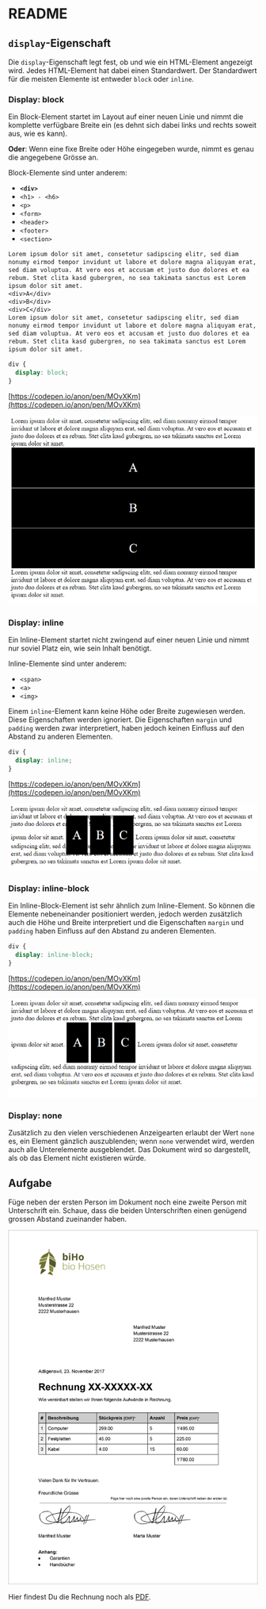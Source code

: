 # README

## `display`-Eigenschaft

Die `display`-Eigenschaft legt fest, ob und wie ein HTML-Element angezeigt wird. Jedes HTML-Element hat dabei einen Standardwert. Der Standardwert für die meisten Elemente ist entweder `block` oder `inline`.

### Display: block

Ein Block-Element startet im Layout auf einer neuen Linie und nimmt die komplette verfügbare Breite ein \(es dehnt sich dabei links und rechts soweit aus, wie es kann\).

**Oder**: Wenn eine fixe Breite oder Höhe eingegeben wurde, nimmt es genau die angegebene Grösse an.

Block-Elemente sind unter anderem:

* **`<div>`**
* `<h1> - <h6>`
* `<p>`
* `<form>`
* `<header>`
* `<footer>`
* `<section>`

```markup
Lorem ipsum dolor sit amet, consetetur sadipscing elitr, sed diam nonumy eirmod tempor invidunt ut labore et dolore magna aliquyam erat, sed diam voluptua. At vero eos et accusam et justo duo dolores et ea rebum. Stet clita kasd gubergren, no sea takimata sanctus est Lorem ipsum dolor sit amet.
<div>A</div>
<div>B</div>
<div>C</div>
Lorem ipsum dolor sit amet, consetetur sadipscing elitr, sed diam nonumy eirmod tempor invidunt ut labore et dolore magna aliquyam erat, sed diam voluptua. At vero eos et accusam et justo duo dolores et ea rebum. Stet clita kasd gubergren, no sea takimata sanctus est Lorem ipsum dolor sit amet.
```

```css
div {
  display: block;
}
```

[https://codepen.io/anon/pen/MOvXKm](https://codepen.io/anon/pen/MOvXKm)

![Block](../.gitbook/assets/block.png)

### Display: inline

Ein Inline-Element startet nicht zwingend auf einer neuen Linie und nimmt nur soviel Platz ein, wie sein Inhalt benötigt.

Inline-Elemente sind unter anderem:

* `<span>`
* `<a>`
* `<img>`

Einem `inline`-Element kann keine Höhe oder Breite zugewiesen werden. Diese Eigenschaften werden ignoriert. Die Eigenschaften `margin` und `padding` werden zwar interpretiert, haben jedoch keinen Einfluss auf den Abstand zu anderen Elementen.

```css
div {
  display: inline;
}
```

[https://codepen.io/anon/pen/MOvXKm](https://codepen.io/anon/pen/MOvXKm)

![Block](../.gitbook/assets/inline.png)

### Display: inline-block

Ein Inline-Block-Element ist sehr ähnlich zum Inline-Element. So können die Elemente nebeneinander positioniert werden, jedoch werden zusätzlich auch die Höhe und Breite interpretiert und die Eigenschaften `margin` und `padding` haben Einfluss auf den Abstand zu anderen Elementen.

```css
div {
  display: inline-block;
}
```

[https://codepen.io/anon/pen/MOvXKm](https://codepen.io/anon/pen/MOvXKm)

![Block](../.gitbook/assets/inline-block.png)

### Display: none

Zusätzlich zu den vielen verschiedenen Anzeigearten erlaubt der Wert `none` es, ein Element gänzlich auszublenden; wenn `none` verwendet wird, werden auch alle Unterelemente ausgeblendet. Das Dokument wird so dargestellt, als ob das Element nicht existieren würde.

## Aufgabe

Füge neben der ersten Person im Dokument noch eine zweite Person mit Unterschrift ein. Schaue, dass die beiden Unterschriften einen genügend grossen Abstand zueinander haben.

![Rechnungsvorlage](../.gitbook/assets/rechnungsvorlage%20%283%29.jpg)

Hier findest Du die Rechnung noch als [PDF](https://github.com/johannesE/modul-101/tree/7ef76a9c9f706911092af198dd248f9a2832f329/Tag%202/05%20Inline%20und%20Block/src/Rechnungsvorlage.pdf).

